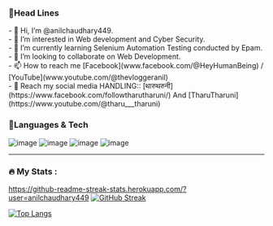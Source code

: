 ### 🔗Head Lines
<p>
- 👋 Hi, I’m @anilchaudhary449.<br>
- 👀 I’m interested in Web development and Cyber Security.<br>
- 🌱 I’m currently learning Selenium Automation Testing conducted by Epam.<br>
- 💞️ I’m looking to collaborate on Web Development.<br>
- 📫 How to reach me [Facebook](www.facebook.com/@HeyHumanBeing) / [YouTube](www.youtube.com/@thevloggeranil)<br>
- 🔗 Reach my social media HANDLING:: [थारुथरुनी](https://www.facebook.com/followtharutharuni/) And [TharuTharuni](https://www.youtube.com/@tharu___tharuni)
</p>

### 🔗Languages & Tech

![image](https://user-images.githubusercontent.com/87251166/235371646-b0616c05-7a00-4c98-a2c4-babfcaac9662.png)
![image](https://user-images.githubusercontent.com/87251166/235371655-28dcf3de-2de2-44af-a0eb-6bc896a988a0.png)
![image](https://user-images.githubusercontent.com/87251166/235371661-1f38fdff-5a73-41ec-9462-200c4211b80d.png) 
![image](https://user-images.githubusercontent.com/87251166/235371676-cd45c842-4d95-4f86-8831-d6ee345548a8.png) 

---

### :fire: My Stats :
https://github-readme-streak-stats.herokuapp.com/?user=anilchaudhary449
[![GitHub Streak](http://github-readme-streak-stats.herokuapp.com?user=anilchaudhary449&theme=dark&background=000000)](https://git.io/streak-stats)


[![Top Langs](https://github-readme-stats.vercel.app/api/top-langs/?username=anilchaudhary449&layout=compact&theme=vision-friendly-dark)](https://github.com/anuraghazra/github-readme-stats)

<!---
anilchaudhary449/anilchaudhary449 is a ✨ special ✨ repository because its `README.md` (this file) appears on your GitHub profile.
You can click the Preview link to take a look at your changes.
--->
